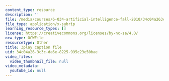 ```yaml
---
content_type: resource
description: ''
file: /media/courses/6-034-artificial-intelligence-fall-2010/34c04a263c3cda6e8225995c23e50bae_j1H3jAAGlEA.srt
file_type: application/x-subrip
learning_resource_types: []
license: https://creativecommons.org/licenses/by-nc-sa/4.0/
ocw_type: OCWFile
resourcetype: Other
title: 3play caption file
uid: 34c04a26-3c3c-da6e-8225-995c23e50bae
video_files:
  video_thumbnail_file: null
video_metadata:
  youtube_id: null
---
```

